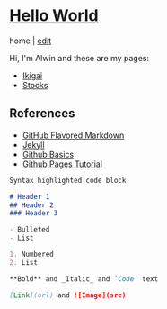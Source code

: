 # [Hello World](https://alwinwoo.github.io/)
home | [edit](https://github.com/alwinwoo/alwinwoo.github.io/edit/master/index.md)

Hi, I'm Alwin and these are my pages:

- [Ikigai](https://alwinwoo.github.io/ikigai.html)
- [Stocks](https://alwinwoo.github.io/stocks.html)

## References
- [GitHub Flavored Markdown](https://guides.github.com/features/mastering-markdown/)
- [Jekyll](https://jekyllrb.com/)
- [Github Basics](https://help.github.com/categories/github-pages-basics/)
- [Github Pages Tutorial](https://biodata-club.github.io/githubPagesTutorial/)

```markdown
Syntax highlighted code block

# Header 1
## Header 2
### Header 3

- Bulleted
- List

1. Numbered
2. List

**Bold** and _Italic_ and `Code` text

[Link](url) and ![Image](src)
```

